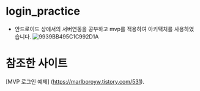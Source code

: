 ﻿# login_practice
 - 안드로이드 상에서의 서버연동을 공부하고 mvp를 적용하여 아키택처를 사용하였습니다.
![9939BB495C1C992D1A](https://user-images.githubusercontent.com/37693678/66804807-6c08ef80-ef5e-11e9-9e8d-81e2802e96fe.png)
# 참조한 사이트
[MVP 로그인 예제] (https://marlboroyw.tistory.com/531).
